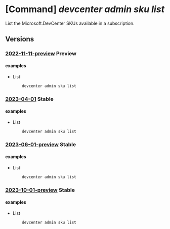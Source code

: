 # [Command] _devcenter admin sku list_

List the Microsoft.DevCenter SKUs available in a subscription.

## Versions

### [2022-11-11-preview](/Resources/mgmt-plane/L3N1YnNjcmlwdGlvbnMve30vcHJvdmlkZXJzL21pY3Jvc29mdC5kZXZjZW50ZXIvc2t1cw==/2022-11-11-preview.xml) **Preview**

<!-- mgmt-plane /subscriptions/{}/providers/microsoft.devcenter/skus 2022-11-11-preview -->

#### examples

- List
    ```bash
        devcenter admin sku list
    ```

### [2023-04-01](/Resources/mgmt-plane/L3N1YnNjcmlwdGlvbnMve30vcHJvdmlkZXJzL21pY3Jvc29mdC5kZXZjZW50ZXIvc2t1cw==/2023-04-01.xml) **Stable**

<!-- mgmt-plane /subscriptions/{}/providers/microsoft.devcenter/skus 2023-04-01 -->

#### examples

- List
    ```bash
        devcenter admin sku list
    ```

### [2023-06-01-preview](/Resources/mgmt-plane/L3N1YnNjcmlwdGlvbnMve30vcHJvdmlkZXJzL21pY3Jvc29mdC5kZXZjZW50ZXIvc2t1cw==/2023-06-01-preview.xml) **Stable**

<!-- mgmt-plane /subscriptions/{}/providers/microsoft.devcenter/skus 2023-06-01-preview -->

#### examples

- List
    ```bash
        devcenter admin sku list
    ```

### [2023-10-01-preview](/Resources/mgmt-plane/L3N1YnNjcmlwdGlvbnMve30vcHJvdmlkZXJzL21pY3Jvc29mdC5kZXZjZW50ZXIvc2t1cw==/2023-10-01-preview.xml) **Stable**

<!-- mgmt-plane /subscriptions/{}/providers/microsoft.devcenter/skus 2023-10-01-preview -->

#### examples

- List
    ```bash
        devcenter admin sku list
    ```
